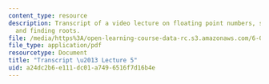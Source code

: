 ```yaml
---
content_type: resource
description: Transcript of a video lecture on floating point numbers, successive refinement,
  and finding roots.
file: /media/https%3A/open-learning-course-data-rc.s3.amazonaws.com/6-00-introduction-to-computer-science-and-programming-fall-2008/a24dc2b6e111dc01a7496516f7d16b4e_6-00F08-L05.pdf
file_type: application/pdf
resourcetype: Document
title: "Transcript \u2013 Lecture 5"
uid: a24dc2b6-e111-dc01-a749-6516f7d16b4e
---
```

